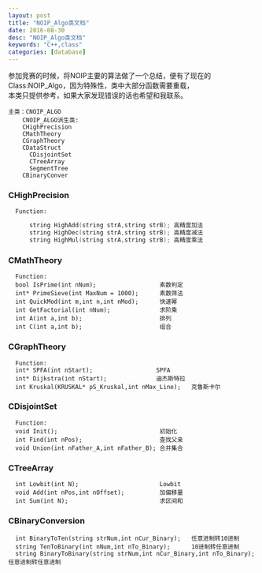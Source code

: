 ```yaml
---
layout: post
title: "NOIP_Algo类文档"
date: 2016-08-30
desc: "NOIP_Algo类文档"
keywords: "C++,class"
categories: [database]
---
```


参加竞赛的时候，将NOIP主要的算法做了一个总结，便有了现在的Class:NOIP_Algo，因为特殊性，类中大部分函数需要重载，  
本类只提供参考，如果大家发现错误的话也希望和我联系。

```
主类：CNOIP_ALGO
    CNOIP_ALGO派生类:
    CHighPrecision
    CMathTheory
    CGraphTheory
    CDataStruct
      CDisjointSet
      CTreeArray
      SegmentTree
    CBinaryConver
```

### CHighPrecision
      Function:
``` c++
      string HighAdd(string strA,string strB); 高精度加法
      string HighDec(string strA,string strB); 高精度减法
      string HighMul(string strA,string strB); 高精度乘法
```
### CMathTheory
      Function:
      bool IsPrime(int nNum);                  素数判定
      int* PrimeSieve(int MaxNum = 1000);      素数筛法
      int QuickMod(int m,int n,int nMod);      快速幂
      int GetFactorial(int nNum);              求阶乘
      int A(int a,int b);                      排列
      int C(int a,int b);                      组合
          
### CGraphTheory
      Function:
      int* SPFA(int nStart);                  SPFA
      int* Dijkstra(int nStart);              迪杰斯特拉
      int Kruskal(KRUSKAL* pS_Kruskal,int nMax_Line);   克鲁斯卡尔
          
### CDisjointSet
      Function:
      void Init();                             初始化
      int Find(int nPos);                      查找父亲
      void Union(int nFather_A,int nFather_B); 合并集合
          
### CTreeArray
      int Lowbit(int N);                       Lowbit
      void Add(int nPos,int nOffset);          加偏移量
      int Sum(int N);                          求区间和
          
### CBinaryConversion
      int BinaryToTen(string strNum,int nCur_Binary);   任意进制转10进制
      string TenToBinary(int nNum,int nTo_Binary);      10进制转任意进制
      string BinaryToBinary(string strNum,int nCur_Binary,int nTo_Binary); 任意进制转任意进制
